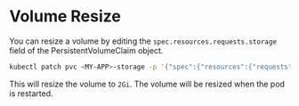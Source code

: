 # Volume Resize

You can resize a volume by editing the `spec.resources.requests.storage` field of the PersistentVolumeClaim object.

```bash
kubectl patch pvc <MY-APP>-storage -p '{"spec":{"resources":{"requests":{"storage":"2Gi"}}}}'
```

This will resize the volume to `2Gi`. The volume will be resized when the pod is restarted.